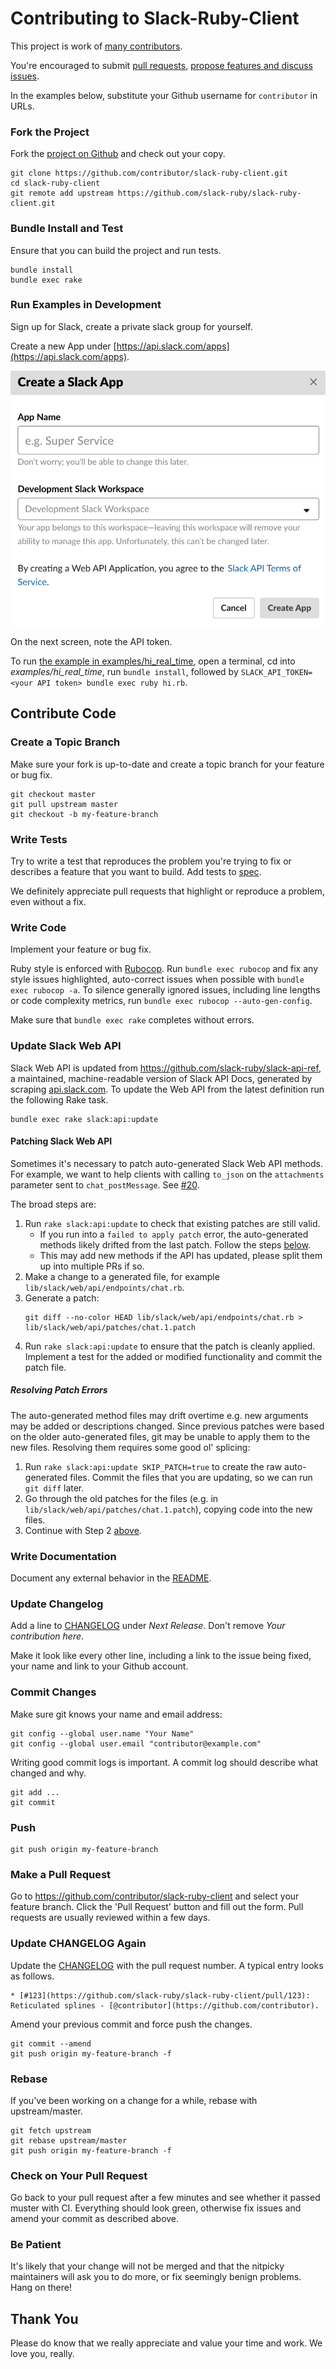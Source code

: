 # Contributing to Slack-Ruby-Client

This project is work of [many contributors](https://github.com/slack-ruby/slack-ruby-client/graphs/contributors).

You're encouraged to submit [pull requests](https://github.com/slack-ruby/slack-ruby-client/pulls), [propose features and discuss issues](https://github.com/slack-ruby/slack-ruby-client/issues).

In the examples below, substitute your Github username for `contributor` in URLs.

### Fork the Project

Fork the [project on Github](https://github.com/slack-ruby/slack-ruby-client) and check out your copy.

```
git clone https://github.com/contributor/slack-ruby-client.git
cd slack-ruby-client
git remote add upstream https://github.com/slack-ruby/slack-ruby-client.git
```

### Bundle Install and Test

Ensure that you can build the project and run tests.

```
bundle install
bundle exec rake
```

### Run Examples in Development

Sign up for Slack, create a private slack group for yourself.

Create a new App under [https://api.slack.com/apps](https://api.slack.com/apps).

![](screenshots/create-app.png)

On the next screen, note the API token.

To run [the example in examples/hi_real_time](examples/hi_real_time/hi.rb), open a terminal, cd into _examples/hi_real_time_, run `bundle install`, followed by `SLACK_API_TOKEN=<your API token> bundle exec ruby hi.rb`.

## Contribute Code

### Create a Topic Branch

Make sure your fork is up-to-date and create a topic branch for your feature or bug fix.

```
git checkout master
git pull upstream master
git checkout -b my-feature-branch
```

### Write Tests

Try to write a test that reproduces the problem you're trying to fix or describes a feature that you want to build. Add tests to [spec](spec).

We definitely appreciate pull requests that highlight or reproduce a problem, even without a fix.

### Write Code

Implement your feature or bug fix.

Ruby style is enforced with [Rubocop](https://github.com/bbatsov/rubocop). Run `bundle exec rubocop` and fix any style issues highlighted, auto-correct issues when possible with `bundle exec rubocop -a`. To silence generally ignored issues, including line lengths or code complexity metrics, run `bundle exec rubocop --auto-gen-config`.

Make sure that `bundle exec rake` completes without errors.

### Update Slack Web API

Slack Web API is updated from https://github.com/slack-ruby/slack-api-ref, a maintained, machine-readable version of Slack API Docs, generated by scraping [api.slack.com](https://api.slack.com). To update the Web API from the latest definition run the following Rake task.

```
bundle exec rake slack:api:update
```

#### Patching Slack Web API

Sometimes it's necessary to patch auto-generated Slack Web API methods. For example, we want to help clients with calling `to_json` on the `attachments` parameter sent to `chat_postMessage`. See [#20](https://github.com/slack-ruby/slack-ruby-client/issues/20).

The broad steps are:
1. Run `rake slack:api:update` to check that existing patches are still valid.
    - If you run into a `failed to apply patch` error, the auto-generated methods likely drifted from the last patch. Follow the steps [below](#resolving-patch-errors).
    - This may add new methods if the API has updated, please split them up into multiple PRs if so.
2. Make a change to a generated file, for example `lib/slack/web/api/endpoints/chat.rb`.
3. Generate a patch:
    ```
    git diff --no-color HEAD lib/slack/web/api/endpoints/chat.rb > lib/slack/web/api/patches/chat.1.patch
    ```
4. Run `rake slack:api:update` to ensure that the patch is cleanly applied. Implement a test for the added or modified functionality and commit the patch file.

##### Resolving Patch Errors

The auto-generated method files may drift overtime e.g. new arguments may be added or descriptions changed. Since previous patches were based on the older auto-generated files, git may be unable to apply them to the new files. Resolving them requires some good ol' splicing:
1. Run `rake slack:api:update SKIP_PATCH=true` to create the raw auto-generated files. Commit the files that you are updating, so we can run `git diff` later.
2. Go through the old patches for the files (e.g. in `lib/slack/web/api/patches/chat.1.patch`), copying code into the new files.
3. Continue with Step 2 [above](#patching-slack-web-api).


### Write Documentation

Document any external behavior in the [README](README.md).

### Update Changelog

Add a line to [CHANGELOG](CHANGELOG.md) under *Next Release*. Don't remove *Your contribution here*.

Make it look like every other line, including a link to the issue being fixed, your name and link to your Github account.

### Commit Changes

Make sure git knows your name and email address:

```
git config --global user.name "Your Name"
git config --global user.email "contributor@example.com"
```

Writing good commit logs is important. A commit log should describe what changed and why.

```
git add ...
git commit
```

### Push

```
git push origin my-feature-branch
```

### Make a Pull Request

Go to https://github.com/contributor/slack-ruby-client and select your feature branch. Click the 'Pull Request' button and fill out the form. Pull requests are usually reviewed within a few days.

### Update CHANGELOG Again

Update the [CHANGELOG](CHANGELOG.md) with the pull request number. A typical entry looks as follows.

```
* [#123](https://github.com/slack-ruby/slack-ruby-client/pull/123): Reticulated splines - [@contributor](https://github.com/contributor).
```

Amend your previous commit and force push the changes.

```
git commit --amend
git push origin my-feature-branch -f
```

### Rebase

If you've been working on a change for a while, rebase with upstream/master.

```
git fetch upstream
git rebase upstream/master
git push origin my-feature-branch -f
```

### Check on Your Pull Request

Go back to your pull request after a few minutes and see whether it passed muster with CI. Everything should look green, otherwise fix issues and amend your commit as described above.

### Be Patient

It's likely that your change will not be merged and that the nitpicky maintainers will ask you to do more, or fix seemingly benign problems. Hang on there!

## Thank You

Please do know that we really appreciate and value your time and work. We love you, really.
